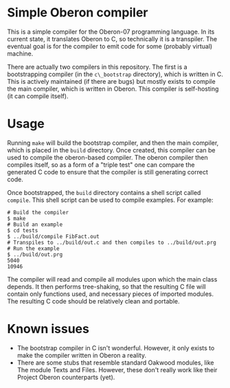 # Simple Oberon compiler

This is a simple compiler for the Oberon-07 programming language.
In its current state, it translates Oberon to C, so technically it
is a transpiler. The eventual goal is for the compiler to emit code
for some (probably virtual) machine.

There are actually two compilers in this repository. The first is a
bootstrapping compiler (in the `c\_bootstrap` directory), which is written
in C.  This is actively maintained (if there are bugs) but mostly exists to
compile the main compiler, which is written in Oberon. This compiler is
self-hosting (it can compile itself).

# Usage

Running `make` will build the bootstrap compiler, and then the main
compiler, which is placed in the `build` directory. Once created,
this compiler can be used to compile the oberon-based compiler. The
oberon compiler then compiles itself, so as a form of a "triple test" one
can compare the generated C code to ensure that the compiler is still
generating correct code.

Once bootstrapped, the `build` directory contains a shell script called
`compile`. This shell script can be used to compile examples.
For example:

```
# Build the compiler
$ make
# Build an example
$ cd tests
$ ../build/compile FibFact.out
# Transpiles to ../build/out.c and then compiles to ../build/out.prg
# Run the example
$ ../build/out.prg
5040
10946
```

The compiler will read and compile all modules upon which the main
class depends. It then performs tree-shaking, so that the resulting C
file will contain only functions used, and necessary pieces of imported
modules. The resulting C code should be relatively clean and portable.

# Known issues

* The bootstrap compiler in C isn't wonderful. However, it only exists
  to make the compiler written in Oberon a reality.
* There are some stubs that resemble standard Oakwood modules, like
  The module Texts and Files. However, these don't really work like their
  Project Oberon counterparts (yet).
